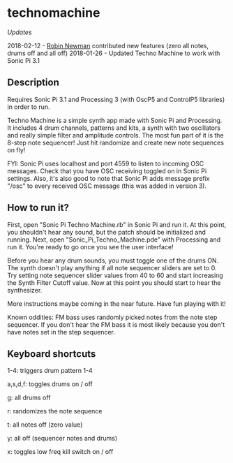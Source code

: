 # technomachine

*Updates*

2018-02-12 - [Robin Newman](https://twitter.com/rbnman) contributed new features (zero all notes, drums off and all off)
2018-01-26 - Updated Techno Machine to work with Sonic Pi 3.1

## Description

Requires Sonic Pi 3.1 and Processing 3 (with OscP5 and ControlP5 libraries) in order to run. 

Techno Machine is a simple synth app made with Sonic Pi and Processing. It includes 4 drum channels, patterns and kits, a synth with two oscillators and really simple filter and amplitude controls. The most fun part of it is the 8-step note sequencer! Just hit randomize and create new note sequences on fly!

FYI: Sonic Pi uses localhost and port 4559 to listen to incoming OSC messages. Check that you have OSC receiving toggled on in Sonic Pi settings. Also, it's also good to note that Sonic Pi adds message prefix "/osc" to every received OSC message (this was added in version 3). 

## How to run it?

First, open "Sonic Pi Techno Machine.rb" in Sonic Pi and run it. At this point, you shouldn't hear any sound, but the patch should be initialized and running. Next, open "Sonic_Pi_Techno_Machine.pde" with Processing and run it. You're ready to go once you see the user interface!

Before you hear any drum sounds, you must toggle one of the drums ON. The synth doesn't play anything if all note sequencer sliders are set to 0. Try setting note sequencer slider values from 40 to 60 and start increasing the Synth Filter Cutoff value. Now at this point you should start to hear the synthesizer. 

More instructions maybe coming in the near future. Have fun playing with it!

Known oddities: FM bass uses randomly picked notes from the note step sequencer. If you don't hear the FM bass it is most likely because you don't have notes set in the step sequencer. 

## Keyboard shortcuts

1-4: triggers drum pattern 1-4

a,s,d,f: toggles drums on / off

g: all drums off

r: randomizes the note sequence

t: all notes off (zero value)

y: all off (sequencer notes and drums)

x: toggles low freq kill switch on / off

